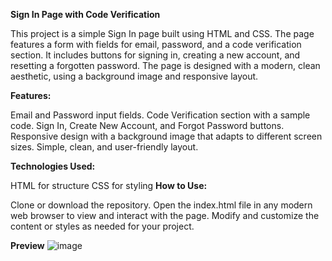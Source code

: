**Sign In Page with Code Verification**


This project is a simple Sign In page built using HTML and CSS. The page features a form with fields for email, password, and a code verification section. It includes buttons for signing in, creating a new account, and resetting a forgotten password. The page is designed with a modern, clean aesthetic, using a background image and responsive layout.

**Features:**


Email and Password input fields.
Code Verification section with a sample code.
Sign In, Create New Account, and Forgot Password buttons.
Responsive design with a background image that adapts to different screen sizes.
Simple, clean, and user-friendly layout.

**Technologies Used:**

HTML for structure
CSS for styling
**How to Use:**

Clone or download the repository.
Open the index.html file in any modern web browser to view and interact with the page.
Modify and customize the content or styles as needed for your project.

**Preview**
![image](https://github.com/user-attachments/assets/0a22df28-7912-4b0d-bf48-439106546cd4)
